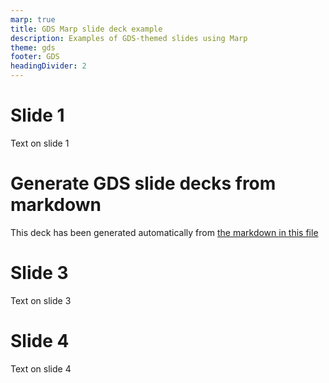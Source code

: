 ```yaml
---
marp: true
title: GDS Marp slide deck example
description: Examples of GDS-themed slides using Marp
theme: gds
footer: GDS
headingDivider: 2
---
```


<!-- _class: title -->

# Slide 1

Text on slide 1

# Generate GDS slide decks from markdown

This deck has been generated automatically from [the markdown in this file](https://raw.githubusercontent.com/timpaul/gds-marp-deck/master/PITCHME.md)

# Slide 3

Text on slide 3

# Slide 4

Text on slide 4
